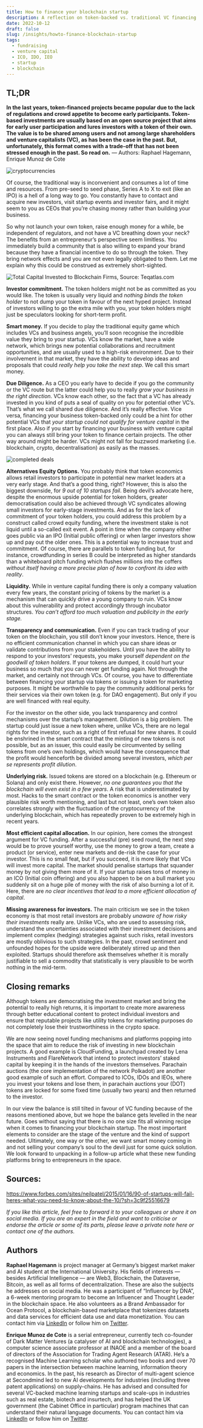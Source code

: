 ```yaml
---
title: How to finance your blockchain startup
description: A reflection on token-backed vs. traditional VC financing
date: 2022-10-12
draft: false
slug: /insights/howto-finance-blockchain-startup
tags:
  - fundraising
  - venture capital
  - ICO, IDO, IEO
  - startup
  - blockchain
---
```


## TL;DR
**In the last years, token-financed projects became popular due to the lack of regulations and crowd appetite to become early participants. Token-based investments are usually based on an open source project that aims for early user participation and lures investors with a token of their own. The value is to be shared among users and not among large shareholders and venture capitalists (VC), as has been the case in the past. But, unfortunately, this format comes with a trade-off that has not been stressed enough in the past. So read on.**
— Authors: Raphael Hagemann, Enrique Munoz de Cote

![cryptocurrencies](coins.png)

Of course, the traditional way is inconvenient and consumes a lot of time and resources. From pre-seed to seed phase, Series A to X to exit (like an IPO) is a hell of a long way to go. You constantly have to contact and acquire new investors, visit startup events and investor fairs, and it might seem to you as CEOs that you’re chasing money rather than building your business.

So why not launch your own token, raise enough money for a while, be independent of regulators, and not have a VC breathing down your neck? The benefits from an entrepreneur’s perspective seem limitless. You immediately build a community that is also willing to expand your brand because they have a financial incentive to do so through the token. They bring network effects and you are not even legally obligated to them. Let me explain why this could be construed as extremely short-sighted.

![Total Capital Invested to Blockchain Firms, Source: Teqatlas.com](total_cap.png "title that will be used a caption")

**Investor commitment.** The token holders might not be as committed as you would like. The token is usually very liquid and *nothing binds the token holder* to not dump your token in favour of the next hyped project. Instead of investors willing to go the extra mile with you, your token holders might just be speculators looking for short-term profit.

**Smart money.** If you decide to play the traditional equity game which includes VCs and business angels, you’ll soon recognise the incredible value they bring to your startup. VCs know the market, have a wide network, which brings new potential collaborations and recruitment opportunities, and are usually used to a high-risk environment. Due to their involvement in that market, they have the ability to develop ideas and proposals that could *really help you take the next step*. We call this smart money.

**Due Diligence.** As a CEO you early have to decide if you go the community or the VC route but the latter could help you to really *grow your business in the right direction*. VCs know each other, so the fact that a VC has already invested in you kind of puts a seal of quality on you for potential other VC’s. That’s what we call shared due diligence. And it’s really effective. Vice versa, financing your business token-backed only could be a hint for other potential VCs that *your startup could not qualify for venture capital* in the first place. Also if you start by financing your business with venture capital you can always still bring your token to finance certain projects. The other way around might be harder. VCs might not fall for buzzword marketing (i.e. blockchain, crypto, decentralisation) as easily as the masses.

![completed deals](completed_deals.png)

**Alternatives Equity Options.** You probably think that token economics allows retail investors to participate in potential new market leaders at a very early stage. And that’s a good thing, right? However, this is also the biggest downside, for *9 out of 10 startups fail*. Being devil’s advocate here, despite the enormous upside potential for token holders, greater democratisation could also be achieved through VC syndicates allowing small investors for early-stage investments. And as for the lack of commitment of your token holders, you could address this problem by a construct called crowd equity funding, where the investment stake is not liquid until a so-called exit event. A point in time when the company either goes public via an IPO (Initial public offering) or when larger investors show up and pay out the older ones. This is a potential way to increase trust and commitment. Of course, there are parallels to token funding but, for instance, crowdfunding in series B could be interpreted as higher standards than a whiteboard pitch funding which flushes millions into the coffers *without itself having a more precise plan of how to confront its idea with reality*.

**Liquidity.** While in venture capital funding there is only a company valuation every few years, the constant pricing of tokens by the market is a mechanism that can quickly drive a young company to ruin. VCs know about this vulnerability and protect accordingly through incubator structures. *You can’t afford too much valuation and publicity in the early stage.*

**Transparency and communication.** Even if you can track trading of your token on the blockchain, you still don’t know your investors. Hence, there is no efficient communication channel in which you can share ideas or validate contributions from your stakeholders. Until you have the ability to respond to your investors’ requests, you make yourself *dependent on the goodwill of token holders*. If your tokens are dumped, it could hurt your business so much that you can never get funding again. Not through the market, and certainly not through VCs. Of course, you have to differentiate between financing your startup via tokens or issuing a token for marketing purposes. It might be worthwhile to pay the community additional perks for their services via their own token (e.g. for DAO engagement). But only if you are well financed with real equity.

For the investor on the other side, you lack transparency and control mechanisms over the startup’s management. Dilution is a big problem. The startup could just issue a new token where, unlike VCs, there are no legal rights for the investor, such as a right of first refusal for new shares. It could be enshrined in the smart contract that the minting of new tokens is not possible, but as an issuer, this could easily be circumvented by selling tokens from one’s own holdings, which would have the consequence that the profit would henceforth be divided among several investors, *which per se represents profit dilution*.

**Underlying risk.** Issued tokens are stored on a blockchain (e.g. Ethereum or Solana) and only exist there. However, *no one guarantees you that the blockchain will even exist in a few years*. A risk that is underestimated by most. Hacks to the smart contract or the token economics is another very plausible risk worth mentioning, and last but not least, one’s own token also correlates strongly with the fluctuation of the cryptocurrency of the underlying blockchain, which has repeatedly proven to be extremely high in recent years.

**Most efficient capital allocation.** In our opinion, here comes the strongest argument for VC funding. After a successful (pre) seed round, the next step would be to prove yourself worthy, use the money to grow a team, create a product (or service), enter new markets and de-risk the case for your investor. This is no small feat, but if you succeed, it is more likely that VCs will invest more capital. The market should penalise startups that squander money by not giving them more of it. If your startup raises tons of money in an ICO (Initial coin offering) and you also happen to be on a bull market you suddenly sit on a huge pile of money with the risk of also burning a lot of it. Here, there are *no clear incentives that lead to a more efficient allocation of capital*.

**Missing awareness for investors.** The main criticism we see in the token economy is that most retail investors are probably *unaware of how risky their investments* really are. Unlike VCs, who are used to assessing risk, understand the uncertainties associated with their investment decisions and implement complex (hedging) strategies against such risks, retail investors are mostly oblivious to such strategies. In the past, crowd sentiment and unfounded hopes for the upside were deliberately stirred up and then exploited. Startups should therefore ask themselves whether it is morally justifiable to sell a commodity that statistically is very plausible to be worth nothing in the mid-term.

## Closing remarks
Although tokens are democratising the investment market and bring the potential to really high returns, it is important to create more awareness through better educational content to protect individual investors and ensure that reputable projects like utility tokens for marketing purposes do not completely lose their trustworthiness in the crypto space.

We are now seeing novel funding mechanisms and platforms popping into the space that aim to reduce the risk of investing in new blockchain projects. A good example is CloudFunding, a launchpad created by Lena Instruments and FlareNetwork that intend to protect investors’ staked capital by keeping it in the hands of the investors themselves. Parachain auctions (the core implementation of the network Polkadot) are another good example of such an effort. Compared to ICOs, IDOs and IEOs, where you invest your tokens and lose them, in parachain auctions your (DOT) tokens are locked for some fixed time (usually two years) and then returned to the investor.

In our view the balance is still tilted in favour of VC funding because of the reasons mentioned above, but we hope the balance gets levelled in the near future. Goes without saying that there is no one size fits all winning recipe when it comes to financing your blockchain startup. The most important elements to consider are the stage of the venture and the kind of support needed. Ultimately, one way or the other, we want smart money coming in and not selling your company’s soul to the devil just for some quick solution. We look forward to unpacking in a follow-up article what these new funding platforms bring to entrepreneurs in the space.

## Sources:
https://www.forbes.com/sites/neilpatel/2015/01/16/90-of-startups-will-fail-heres-what-you-need-to-know-about-the-10/?sh=3c9f25516679

*If you like this article, feel free to forward it to your colleagues or share it on social media. If you are an expert in the field and want to criticise or endorse the article or some of its parts, please leave a private note here or contact one of the authors.*

## Authors
**Raphael Hagemann** is project manager at Germany’s biggest market maker and AI student at the International University. His fields of interests — besides Artificial Intelligence — are Web3, Blockchain, the Dataverse, Bitcoin, as well as all forms of decentralization. These are also the subjects he addresses on social media. He was a participant of “Influencer by DNA”, a 6-week mentoring program to become an Influencer and Thought Leader in the blockchain space. He also volunteers as a Brand Ambassador for Ocean Protocol, a blockchain-based marketplace that tokenizes datasets and data services for efficient data use and data monetization.
You can contact him via [LinkedIn](https://www.linkedin.com/in/raphael-hagemann/) or follow him on [Twitter](https://twitter.com/RaphaelHagemann).

**Enrique Munoz de Cote** is a serial entrepreneur, currently tech co-founder of Dark Matter Ventures (a catalyser of AI and blockchain technologies), a computer science associate professor at INAOE and a member of the board of directors of the Association for Trading Agent Research (ATAR). He’s a recognised Machine Learning scholar who authored two books and over 70 papers in the intersection between machine learning, information theory and economics. In the past, his research as Director of multi-agent science at Secondmind led to new AI developments for industries (including three patent applications) on supply-chains. He has advised and consulted for several VC-backed machine learning startups and scale-ups in industries such as real estate, biotech and insurtech, and has helped the UK government (the Cabinet Office in particular) program machines that can understand their natural language documents.
You can contact him via [LinkedIn](https://www.linkedin.com/in/enriquedecote/) or follow him on [Twitter](https://twitter.com/enriquedecote).